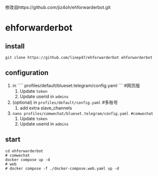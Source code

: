 修改自https://github.com/jiz4oh/ehforwarderbot.git
# ehforwarderbot

## install

```console
git clone https://github.com/linep47/ehforwarderbot ehforwarderbot
```

## configuration

1. in ```` profiles/default/blueset.telegram/config.yaml ``` #网页版
   1. Update `token`
   2. Update userid in `admins`
2. (optional) in ``` profiles/default/config.yaml ``` #多账号
   1. add extra slave_channels
3. ```nano profiles/comwechat/blueset.telegram/config.yaml #comwechat ```
   1. Update `token`
   2. Update userid in `admins`
## start

```console
cd ehforwarderbot
# comwechat
docker compose up -d
# web
# docker compose -f ./docker-compose.web.yaml up -d
```

